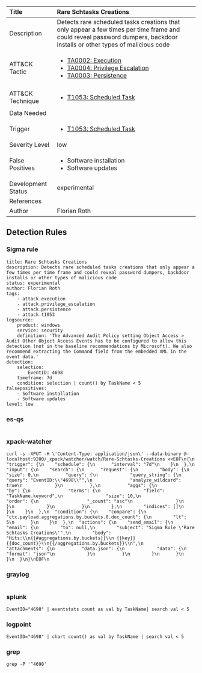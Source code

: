 | Title                | Rare Schtasks Creations                                                                                                                                                 |
|:---------------------|:------------------------------------------------------------------------------------------------------------------------------------------------------------|
| Description          | Detects rare scheduled tasks creations that only appear a few times per time frame and could reveal password dumpers, backdoor installs or other types of malicious code                                                                                                                                           |
| ATT&amp;CK Tactic    | <ul><li>[TA0002: Execution](https://attack.mitre.org/tactics/TA0002)</li><li>[TA0004: Privilege Escalation](https://attack.mitre.org/tactics/TA0004)</li><li>[TA0003: Persistence](https://attack.mitre.org/tactics/TA0003)</li></ul>  |
| ATT&amp;CK Technique | <ul><li>[T1053: Scheduled Task](https://attack.mitre.org/techniques/T1053)</li></ul>                             |
| Data Needed          | <ul></ul>                                                         |
| Trigger              | <ul><li>[T1053: Scheduled Task](../Triggers/T1053.md)</li></ul>  |
| Severity Level       | low                                                                                                                                                 |
| False Positives      | <ul><li>Software installation</li><li>Software updates</li></ul>                                                                  |
| Development Status   | experimental                                                                                                                                                |
| References           | <ul></ul>                                                          |
| Author               | Florian Roth                                                                                                                                                |


## Detection Rules

### Sigma rule

```
title: Rare Schtasks Creations
description: Detects rare scheduled tasks creations that only appear a few times per time frame and could reveal password dumpers, backdoor installs or other types of malicious code
status: experimental
author: Florian Roth
tags:
    - attack.execution
    - attack.privilege_escalation
    - attack.persistence
    - attack.t1053
logsource:
    product: windows
    service: security
    definition: 'The Advanced Audit Policy setting Object Access > Audit Other Object Access Events has to be configured to allow this detection (not in the baseline recommendations by Microsoft). We also recommend extracting the Command field from the embedded XML in the event data.'
detection:
    selection:
        EventID: 4698
    timeframe: 7d
    condition: selection | count() by TaskName < 5 
falsepositives: 
    - Software installation
    - Software updates
level: low

```





### es-qs
    
```

```


### xpack-watcher
    
```
curl -s -XPUT -H \'Content-Type: application/json\' --data-binary @- localhost:9200/_xpack/watcher/watch/Rare-Schtasks-Creations <<EOF\n{\n  "trigger": {\n    "schedule": {\n      "interval": "7d"\n    }\n  },\n  "input": {\n    "search": {\n      "request": {\n        "body": {\n          "size": 0,\n          "query": {\n            "query_string": {\n              "query": "EventID:\\"4698\\"",\n              "analyze_wildcard": true\n            }\n          },\n          "aggs": {\n            "by": {\n              "terms": {\n                "field": "TaskName.keyword",\n                "size": 10,\n                "order": {\n                  "_count": "asc"\n                }\n              }\n            }\n          }\n        },\n        "indices": []\n      }\n    }\n  },\n  "condition": {\n    "compare": {\n      "ctx.payload.aggregations.by.buckets.0.doc_count": {\n        "lt": 5\n      }\n    }\n  },\n  "actions": {\n    "send_email": {\n      "email": {\n        "to": null,\n        "subject": "Sigma Rule \'Rare Schtasks Creations\'",\n        "body": "Hits:\\n{{#aggregations.by.buckets}}\\n {{key}} {{doc_count}}\\n{{/aggregations.by.buckets}}\\n",\n        "attachments": {\n          "data.json": {\n            "data": {\n              "format": "json"\n            }\n          }\n        }\n      }\n    }\n  }\n}\nEOF\n
```


### graylog
    
```

```


### splunk
    
```
EventID="4698" | eventstats count as val by TaskName| search val < 5
```


### logpoint
    
```
EventID="4698" | chart count() as val by TaskName | search val < 5
```


### grep
    
```
grep -P '^4698'
```



